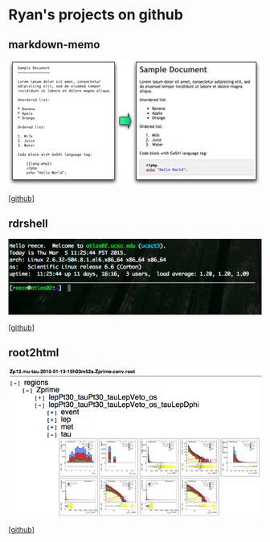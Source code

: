 Ryan's projects on github
================================================================================


markdown-memo
--------------------------------------------------------------------------------

<a href="https://github.com/rreece/markdown-memo">
<img src="img/markdown-example.png" alt="markdown-example" width="700"/>
</a>

[[github](https://github.com/rreece/markdown-memo)]


rdrshell
--------------------------------------------------------------------------------

<a href="https://github.com/rreece/rdrshell">
<img src="img/rdrshell-bash-prompt.png" alt="rdrshell-bash-prompt" width="700"/>
</a>

[[github](https://github.com/rreece/rdrshell)]


root2html
--------------------------------------------------------------------------------

<a href="https://github.com/rreece/root2html">
<img src="img/root2html-example.png" alt="root2html-example" width="700"/>
</a>

[[github](https://github.com/rreece/root2html)]


